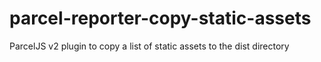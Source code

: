 # parcel-reporter-copy-static-assets
ParcelJS v2 plugin to copy a list of static assets to the dist directory
